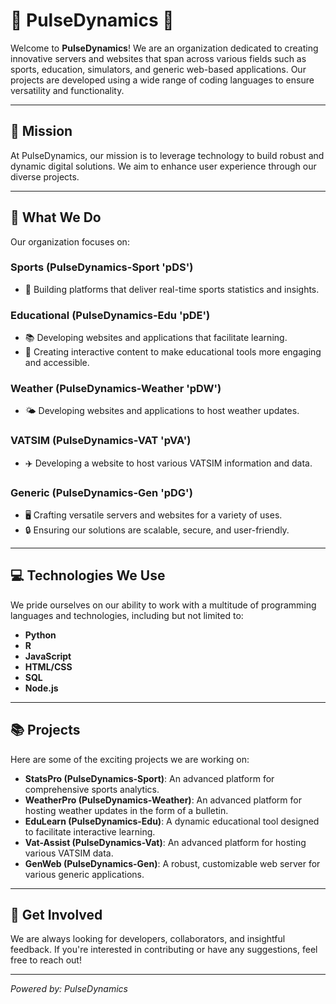 # 🌟 PulseDynamics 🌟

Welcome to **PulseDynamics**! We are an organization dedicated to creating innovative servers and websites that span across various fields such as sports, education, simulators, and generic web-based applications. Our projects are developed using a wide range of coding languages to ensure versatility and functionality.

---

## 🚀 Mission

At PulseDynamics, our mission is to leverage technology to build robust and dynamic digital solutions. We aim to enhance user experience through our diverse projects.

---

## 🌟 What We Do

Our organization focuses on:

### Sports (PulseDynamics-Sport 'pDS')
- 🏅 Building platforms that deliver real-time sports statistics and insights.

### Educational (PulseDynamics-Edu 'pDE')
- 📚 Developing websites and applications that facilitate learning.
- 🧠 Creating interactive content to make educational tools more engaging and accessible.

### Weather (PulseDynamics-Weather 'pDW')
- 🌤️ Developing websites and applications to host weather updates.

### VATSIM (PulseDynamics-VAT 'pVA')
- ✈️ Developing a website to host various VATSIM information and data.

### Generic (PulseDynamics-Gen 'pDG')
- 🖥️ Crafting versatile servers and websites for a variety of uses.
- 🔒 Ensuring our solutions are scalable, secure, and user-friendly.

---

## 💻 Technologies We Use

We pride ourselves on our ability to work with a multitude of programming languages and technologies, including but not limited to:
- **Python**
- **R**
- **JavaScript**
- **HTML/CSS**
- **SQL**
- **Node.js**

---

## 📚 Projects

Here are some of the exciting projects we are working on:

- **StatsPro (PulseDynamics-Sport)**: An advanced platform for comprehensive sports analytics.
- **WeatherPro (PulseDynamics-Weather)**: An advanced platform for hosting weather updates in the form of a bulletin.
- **EduLearn (PulseDynamics-Edu)**: A dynamic educational tool designed to facilitate interactive learning.
- **Vat-Assist (PulseDynamics-Vat)**: An advanced platform for hosting various VATSIM data.
- **GenWeb (PulseDynamics-Gen)**: A robust, customizable web server for various generic applications.

---

## 🤝 Get Involved

We are always looking for developers, collaborators, and insightful feedback. If you're interested in contributing or have any suggestions, feel free to reach out!

---

*Powered by: PulseDynamics*
